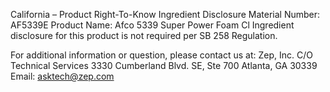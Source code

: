  
 
 
California – Product Right-To-Know Ingredient Disclosure 
Material Number: AF5339E 
Product Name: Afco 5339 Super Power Foam Cl 
Ingredient disclosure for this product is not required per SB 258 Regulation. 
 
For additional information or question, please contact us at: 
Zep, Inc. 
C/O Technical Services 
3330 Cumberland Blvd. SE, Ste 700 
Atlanta, GA 30339 
Email: asktech@zep.com 
 
 
 
 
